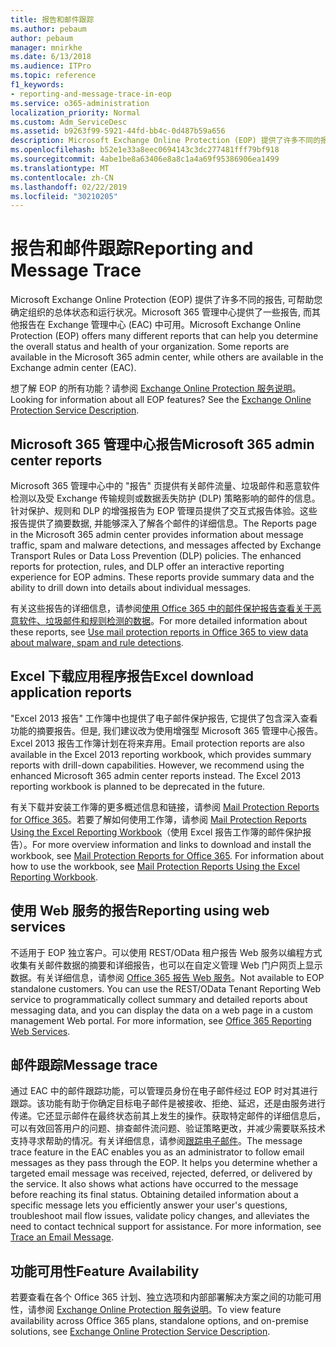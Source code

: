 ```yaml
---
title: 报告和邮件跟踪
ms.author: pebaum
author: pebaum
manager: mnirkhe
ms.date: 6/13/2018
ms.audience: ITPro
ms.topic: reference
f1_keywords:
- reporting-and-message-trace-in-eop
ms.service: o365-administration
localization_priority: Normal
ms.custom: Adm_ServiceDesc
ms.assetid: b9263f99-5921-44fd-bb4c-0d487b59a656
description: Microsoft Exchange Online Protection (EOP) 提供了许多不同的报告, 可帮助您确定组织的总体状态和运行状况。Microsoft 365 管理中心提供了一些报告, 而其他报告在 Exchange 管理中心 (EAC) 中可用。
ms.openlocfilehash: b52e1e33a8eec0694143c3dc277481fff79bf918
ms.sourcegitcommit: 4abe1be8a63406e8a8c1a4a69f95386906ea1499
ms.translationtype: MT
ms.contentlocale: zh-CN
ms.lasthandoff: 02/22/2019
ms.locfileid: "30210205"
---
```

# <a name="reporting-and-message-trace"></a><span data-ttu-id="768f1-104">报告和邮件跟踪</span><span class="sxs-lookup"><span data-stu-id="768f1-104">Reporting and Message Trace</span></span>

<span data-ttu-id="768f1-p102">Microsoft Exchange Online Protection (EOP) 提供了许多不同的报告, 可帮助您确定组织的总体状态和运行状况。Microsoft 365 管理中心提供了一些报告, 而其他报告在 Exchange 管理中心 (EAC) 中可用。</span><span class="sxs-lookup"><span data-stu-id="768f1-p102">Microsoft Exchange Online Protection (EOP) offers many different reports that can help you determine the overall status and health of your organization. Some reports are available in the Microsoft 365 admin center, while others are available in the Exchange admin center (EAC).</span></span>
  
<span data-ttu-id="768f1-p103">想了解 EOP 的所有功能？请参阅 [Exchange Online Protection 服务说明](exchange-online-protection-service-description.md)。</span><span class="sxs-lookup"><span data-stu-id="768f1-p103">Looking for information about all EOP features? See the [Exchange Online Protection Service Description](exchange-online-protection-service-description.md).</span></span>
  
## <a name="microsoft-365-admin-center-reports"></a><span data-ttu-id="768f1-109">Microsoft 365 管理中心报告</span><span class="sxs-lookup"><span data-stu-id="768f1-109">Microsoft 365 admin center reports</span></span>
<span data-ttu-id="768f1-110"><a name="BKMK_office365admincenterreports"> </a></span><span class="sxs-lookup"><span data-stu-id="768f1-110"></span></span>

<span data-ttu-id="768f1-p104">Microsoft 365 管理中心中的 "报告" 页提供有关邮件流量、垃圾邮件和恶意软件检测以及受 Exchange 传输规则或数据丢失防护 (DLP) 策略影响的邮件的信息。针对保护、规则和 DLP 的增强报告为 EOP 管理员提供了交互式报告体验。这些报告提供了摘要数据, 并能够深入了解各个邮件的详细信息。</span><span class="sxs-lookup"><span data-stu-id="768f1-p104">The Reports page in the Microsoft 365 admin center provides information about message traffic, spam and malware detections, and messages affected by Exchange Transport Rules or Data Loss Prevention (DLP) policies. The enhanced reports for protection, rules, and DLP offer an interactive reporting experience for EOP admins. These reports provide summary data and the ability to drill down into details about individual messages.</span></span>
  
<span data-ttu-id="768f1-114">有关这些报告的详细信息，请参阅[使用 Office 365 中的邮件保护报告查看关于恶意软件、垃圾邮件和规则检测的数据](https://go.microsoft.com/fwlink/p/?LinkID=401102)。</span><span class="sxs-lookup"><span data-stu-id="768f1-114">For more detailed information about these reports, see [Use mail protection reports in Office 365 to view data about malware, spam and rule detections](https://go.microsoft.com/fwlink/p/?LinkID=401102).</span></span>
  
## <a name="excel-download-application-reports"></a><span data-ttu-id="768f1-115">Excel 下载应用程序报告</span><span class="sxs-lookup"><span data-stu-id="768f1-115">Excel download application reports</span></span>
<span data-ttu-id="768f1-116"><a name="BKMK_exceldownloadapplicationreports"> </a></span><span class="sxs-lookup"><span data-stu-id="768f1-116"></span></span>

<span data-ttu-id="768f1-p105">"Excel 2013 报告" 工作簿中也提供了电子邮件保护报告, 它提供了包含深入查看功能的摘要报告。但是, 我们建议改为使用增强型 Microsoft 365 管理中心报告。Excel 2013 报告工作簿计划在将来弃用。</span><span class="sxs-lookup"><span data-stu-id="768f1-p105">Email protection reports are also available in the Excel 2013 reporting workbook, which provides summary reports with drill-down capabilities. However, we recommend using the enhanced Microsoft 365 admin center reports instead. The Excel 2013 reporting workbook is planned to be deprecated in the future.</span></span> 
  
<span data-ttu-id="768f1-p106">有关下载并安装工作簿的更多概述信息和链接，请参阅 [Mail Protection Reports for Office 365](https://go.microsoft.com/fwlink/p/?LinkId=271776)。若要了解如何使用工作簿，请参阅 [Mail Protection Reports Using the Excel Reporting Workbook](https://go.microsoft.com/fwlink/p/?LinkId=285211)（使用 Excel 报告工作簿的邮件保护报告）。</span><span class="sxs-lookup"><span data-stu-id="768f1-p106">For more overview information and links to download and install the workbook, see [Mail Protection Reports for Office 365](https://go.microsoft.com/fwlink/p/?LinkId=271776). For information about how to use the workbook, see [Mail Protection Reports Using the Excel Reporting Workbook](https://go.microsoft.com/fwlink/p/?LinkId=285211).</span></span>
  
## <a name="reporting-using-web-services"></a><span data-ttu-id="768f1-122">使用 Web 服务的报告</span><span class="sxs-lookup"><span data-stu-id="768f1-122">Reporting using web services</span></span>
<span data-ttu-id="768f1-123"><a name="BKMK_reportingusingwebservices"> </a></span><span class="sxs-lookup"><span data-stu-id="768f1-123"></span></span>

<span data-ttu-id="768f1-p107">不适用于 EOP 独立客户。可以使用 REST/OData 租户报告 Web 服务以编程方式收集有关邮件数据的摘要和详细报告，也可以在自定义管理 Web 门户网页上显示数据。有关详细信息，请参阅 [Office 365 报告 Web 服务](https://go.microsoft.com/fwlink/?LinkId=279926)。</span><span class="sxs-lookup"><span data-stu-id="768f1-p107">Not available to EOP standalone customers. You can use the REST/OData Tenant Reporting Web service to programmatically collect summary and detailed reports about messaging data, and you can display the data on a web page in a custom management Web portal. For more information, see [Office 365 Reporting Web Services](https://go.microsoft.com/fwlink/?LinkId=279926).</span></span>
  
## <a name="message-trace"></a><span data-ttu-id="768f1-127">邮件跟踪</span><span class="sxs-lookup"><span data-stu-id="768f1-127">Message trace</span></span>
<span data-ttu-id="768f1-128"><a name="BKMK_messagetrace"> </a></span><span class="sxs-lookup"><span data-stu-id="768f1-128"></span></span>

<span data-ttu-id="768f1-p108">通过 EAC 中的邮件跟踪功能，可以管理员身份在电子邮件经过 EOP 时对其进行跟踪。该功能有助于你确定目标电子邮件是被接收、拒绝、延迟，还是由服务进行传递。它还显示邮件在最终状态前其上发生的操作。获取特定邮件的详细信息后，可以有效回答用户的问题、排查邮件流问题、验证策略更改，并减少需要联系技术支持寻求帮助的情况。有关详细信息，请参阅[跟踪电子邮件](https://go.microsoft.com/fwlink/p/?LinkID=282262)。</span><span class="sxs-lookup"><span data-stu-id="768f1-p108">The message trace feature in the EAC enables you as an administrator to follow email messages as they pass through the EOP. It helps you determine whether a targeted email message was received, rejected, deferred, or delivered by the service. It also shows what actions have occurred to the message before reaching its final status. Obtaining detailed information about a specific message lets you efficiently answer your user's questions, troubleshoot mail flow issues, validate policy changes, and alleviates the need to contact technical support for assistance. For more information, see [Trace an Email Message](https://go.microsoft.com/fwlink/p/?LinkID=282262).</span></span>
  
## <a name="feature-availability"></a><span data-ttu-id="768f1-134">功能可用性</span><span class="sxs-lookup"><span data-stu-id="768f1-134">Feature Availability</span></span>
<span data-ttu-id="768f1-135"><a name="BKMK_messagetrace"> </a></span><span class="sxs-lookup"><span data-stu-id="768f1-135"></span></span>

<span data-ttu-id="768f1-136">若要查看在各个 Office 365 计划、独立选项和内部部署解决方案之间的功能可用性，请参阅 [Exchange Online Protection 服务说明](exchange-online-protection-service-description.md)。</span><span class="sxs-lookup"><span data-stu-id="768f1-136">To view feature availability across Office 365 plans, standalone options, and on-premise solutions, see [Exchange Online Protection Service Description](exchange-online-protection-service-description.md).</span></span>
  

